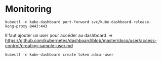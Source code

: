 # Monitoring

```shell
kubectl -n kube-dashboard port-forward svc/kube-dashboard-release-kong-proxy 8443:443
```

Il faut ajouter un user pour accéder au dashboard. => https://github.com/kubernetes/dashboard/blob/master/docs/user/access-control/creating-sample-user.md

```shell
kubectl -n kube-dashboard create token admin-user
```